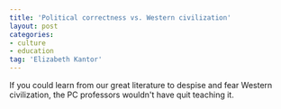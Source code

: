 ```yaml
---
title: 'Political correctness vs. Western civilization'
layout: post
categories:
- culture
- education
tag: 'Elizabeth Kantor'
---
```


If you could learn from our great literature to despise and fear Western civilization, the PC professors wouldn't have quit teaching it.